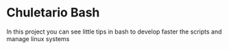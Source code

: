 # Chuletario Bash

In this project you can see little tips in bash to develop faster the scripts and manage linux systems
